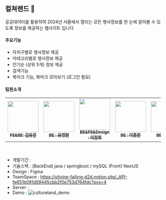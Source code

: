 ## 컬쳐랜드 👋

공공데이터를 활용하여 2024년 서울에서 열리는 모든 행사정보를 한 눈에 알아볼 수 있도록 정보를 제공하는 웹사이트 입니다
<br>
#### 주요기능 <br>
- 자치구별로 행사정보 제공 
- 카테고리별로 행사정보 제공
- 인기순 (상위 5개) 정보 제공
- 검색기능
- 북마크 기능, 북마크 모아보기 (로그인 필요)

#### 팀원소개 <br>
<table>
  <tbody>
    <tr>
      <td align="center"><a href="https://github.com/yujinkim31"><img src="https://avatars.githubusercontent.com/yujinkim31" width="100px;" alt=""/><br /><sub><b>FE&BE: 김유진  </b></sub></a><br /></td>
      <td align="center"><a href="https://github.com/sebtul2"><img src="https://avatars.githubusercontent.com/sebtul2" width="100px;" alt=""/><br /><sub><b>BE : 유영현 </b></sub></a><br /></td>
      <td align="center"><a href="https://github.com/leejjeonghui"><img src="https://avatars.githubusercontent.com/leejjeonghui" width="100px;" alt=""/><br /><sub><b>BE&FE&Design : 이정희 </b></sub></a><br /></td>
      <td align="center"><a href="https://github.com/leejongchan1"><img src="https://avatars.githubusercontent.com/leejongchan1" width="100px;" alt=""/><br /><sub><b>BE : 이종찬 </b></sub></a><br /></td>
      <td align="center"><a href="https://github.com/jsw950817"><img src="https://avatars.githubusercontent.com/jsw950817" width="100px;" alt=""/><br /><sub><b> BE : 전승원 </b></sub></a><br /></td>
    </tr>
  </tbody>
</table>
<br>

- 개발기간 : <br>
- 기술스택 : (BackEnd) java / springboot / mySQL (Front) NextJS
- Design : Figma 
- TeamSpace : https://olivine-failing-d2d.notion.site/_API-fe651b091d59445cbb2f0e753d764fdc?pvs=4
- Server :
- Demo : 
![cultureland_demo](https://github.com/user-attachments/assets/eddad405-a91b-4a6b-9153-280dc8079195)





